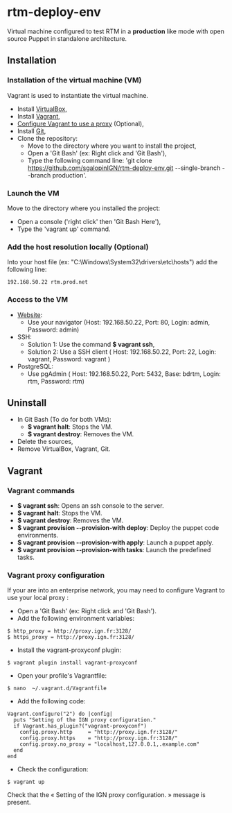 # rtm-deploy-env
 Virtual machine configured to test RTM in a **production** like mode with open source Puppet in standalone architecture.

## Installation

### Installation of the virtual machine (VM)

Vagrant is used to instantiate the virtual machine.
- Install [VirtualBox](https://www.virtualbox.org/wiki/Downloads),
- Install [Vagrant](https://www.vagrantup.com/downloads.html),
- [Configure Vagrant to use a proxy](https://github.com/sgalopinIGN/rtm-deploy-env/tree/production#vagrant-proxy-configuration) (Optional),
- Install [Git](https://git-scm.com/downloads),
- Clone the repository:
    - Move to the directory where you want to install the project,
    - Open a 'Git Bash' (ex: Right click and 'Git Bash'),
    - Type the following command line: 'git clone https://github.com/sgalopinIGN/rtm-deploy-env.git --single-branch --branch production'.

### Launch the VM

Move to the directory where you installed the project:
- Open a console ('right click' then 'Git Bash Here'),
- Type the 'vagrant up' command.

### Add the host resolution locally (Optional)
Into your host file (ex: "C:\Windows\System32\drivers\etc\hosts") add the following line:
```
192.168.50.22 rtm.prod.net
```

### Access to the VM
- [Website](http://192.168.50.22):
  - Use your navigator (Host: 192.168.50.22, Port: 80, Login: admin, Password: admin)
- SSH:
  - Solution 1: Use the command **$ vagrant ssh**,
  - Solution 2: Use a SSH client ( Host: 192.168.50.22, Port: 22, Login: vagrant, Password: vagrant )
- PostgreSQL:
  - Use pgAdmin ( Host: 192.168.50.22, Port: 5432, Base: bdrtm, Login: rtm, Password: rtm)

## Uninstall

- In Git Bash (To do for both VMs):
   - **$ vagrant halt**: Stops the VM.
   - **$ vagrant destroy**: Removes the VM.
- Delete the sources,
- Remove VirtualBox, Vagrant, Git.

## Vagrant

### Vagrant commands
- **$ vagrant ssh**: Opens an ssh console to the server.
- **$ vagrant halt**: Stops the VM.
- **$ vagrant destroy**: Removes the VM.
- **$ vagrant provision --provision-with deploy**: Deploy the puppet code environments.
- **$ vagrant provision --provision-with apply**: Launch a puppet apply.
- **$ vagrant provision --provision-with tasks**: Launch the predefined tasks.

### Vagrant proxy configuration

If your are into an enterprise network, you may need to configure Vagrant to use your local proxy :
  - Open a 'Git Bash' (ex: Right click and 'Git Bash').
  - Add the following environment variables:
  ```shell
  $ http_proxy = http://proxy.ign.fr:3128/
  $ https_proxy = http://proxy.ign.fr:3128/
  ```
  - Install the vagrant-proxyconf plugin:
  ```shell
  $ vagrant plugin install vagrant-proxyconf
  ```
  - Open your profile's Vagrantfile:
  ```shell
  $ nano  ~/.vagrant.d/Vagrantfile
  ```
  - Add the following code:
  ```shell
  Vagrant.configure("2") do |config|
    puts "Setting of the IGN proxy configuration."
    if Vagrant.has_plugin?("vagrant-proxyconf")
      config.proxy.http     = "http://proxy.ign.fr:3128/"
      config.proxy.https    = "http://proxy.ign.fr:3128/"
      config.proxy.no_proxy = "localhost,127.0.0.1,.example.com"
    end
  end
  ```
  * Check the configuration:
  ```shell
  $ vagrant up
  ```
  Check that the « Setting of the IGN proxy configuration. » message is present.

